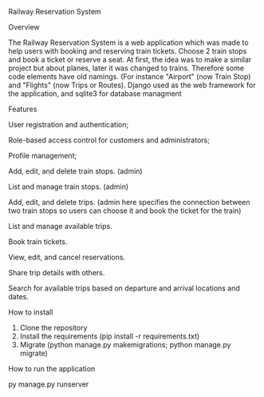Railway Reservation System

Overview

The Railway Reservation System is a web application which was made to help users with booking and reserving train tickets. Choose 2 train stops and book a ticket or reserve a seat. At first, the idea was to make a similar project but about planes, later it was changed to trains. Therefore some code elements have old namings. (For instance "Airport" (now Train Stop) and "Flights" (now Trips or Routes).
Django used as the web framework for the application, and sqlite3 for database managment

Features

  User registration and authentication;

  Role-based access control for customers and administrators;

  Profile management;


  Add, edit, and delete train stops. (admin)
  
  List and manage train stops. (admin)
  
  Add, edit, and delete trips. (admin here specifies the connection between two train stops so users can choose it and book the ticket for the train)
  
  List and manage available trips.
  
  Book train tickets.
  
  View, edit, and cancel reservations.
  
  Share trip details with others.
  
  Search for available trips based on departure and arrival locations and dates.

How to install

1. Clone the repository
2. Install the requirements (pip install -r requirements.txt)
3. Migrate (python manage.py makemigrations; python manage.py migrate)

How to run the application

py manage.py runserver
